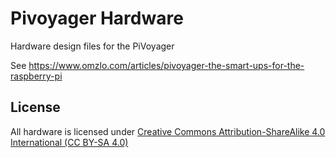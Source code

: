 # Pivoyager Hardware
Hardware design files for the PiVoyager

See https://www.omzlo.com/articles/pivoyager-the-smart-ups-for-the-raspberry-pi

## License

All hardware is licensed under [Creative Commons Attribution-ShareAlike 4.0 International (CC BY-SA 4.0)](https://creativecommons.org/licenses/by-sa/4.0/)
